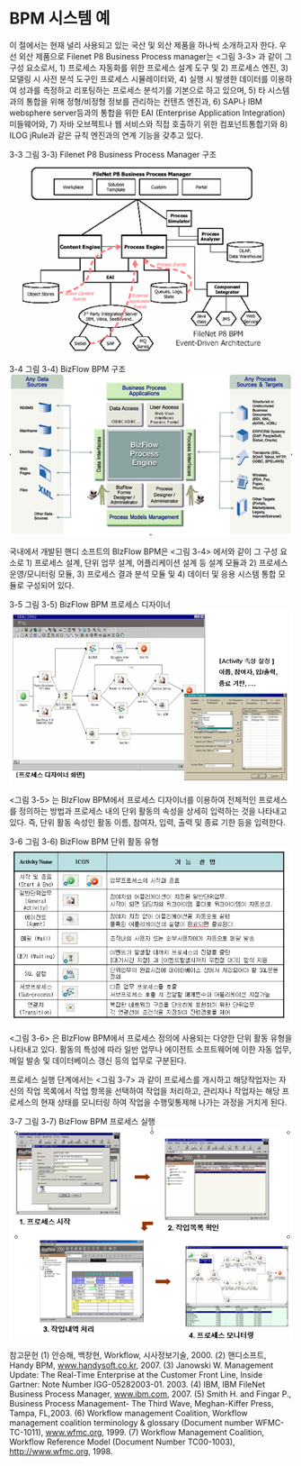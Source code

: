 # BPM 시스템 예
이 절에서는 현재 널리 사용되고 있는 국산 및 외산 제품을 하나씩 소개하고자 한다. 우선 외산 제품으로 Filenet P8 Business Process manager는 <그림 3-3> 과 같이 그 구성 요소로서, 1) 프로세스 자동화를 위한 프로세스 설계 도구 및 2) 프로세스 엔진, 3) 모델링 시 사전 분석 도구인 프로세스 시뮬레이터와, 4) 실행 시 발생한 데이터를 이용하여 성과를 측정하고 리포팅하는 프로세스 분석기를 기본으로 하고 있으며, 5) 타 시스템과의 통합을 위해 정형/비정형 정보를 관리하는 컨텐츠 엔진과, 6) SAP나 IBM websphere server등과의 통합을 위한 EAI (Enterprise Application Integration) 미들웨어와, 7) 자바 오브젝트나 웹 서비스와 직접 호출하기 위한 컴포넌트통합기와 8) ILOG jRule과 같은 규칙 엔진과의 연계 기능을 갖추고 있다.



3-3
그림 3-3) Filenet P8 Business Process Manager 구조
![](/contents/04_워크플로우%20관리%20시스템과%20RTE%20BPM/04/img1.png)


3-4
그림 3-4) BizFlow BPM 구조
![](/contents/04_워크플로우%20관리%20시스템과%20RTE%20BPM/04/img2.png)




국내에서 개발된 핸디 소프트의 BIzFlow BPM은 <그림 3-4> 에서와 같이 그 구성 요소로 1) 프로세스 설계, 단위 업무 설계, 어플리케이션 설계 등 설계 모듈과 2) 프로세스 운영/모니터링 모듈, 3) 프로세스 결과 분석 모듈 및 4) 데이터 및 응용 시스템 통합 모듈로 구성되어 있다.



3-5
그림 3-5) BizFlow BPM 프로세스 디자이너
![](/contents/04_워크플로우%20관리%20시스템과%20RTE%20BPM/04/img3.png)




<그림 3-5> 는 BIzFlow BPM에서 프로세스 디자이너를 이용하여 전체적인 프로세스를 정의하는 방법과 프로세스 내의 단위 활동의 속성을 상세히 입력하는 것을 나타내고 있다. 즉, 단위 활동 속성인 활동 이름, 참여자, 입력, 출력 및 종료 기한 등을 입력한다.



3-6
그림 3-6) BizFlow BPM 단위 활동 유형
![](/contents/04_워크플로우%20관리%20시스템과%20RTE%20BPM/04/img4.png)




<그림 3-6> 은 BIzFlow BPM에서 프로세스 정의에 사용되는 다양한 단위 활동 유형을 나타내고 있다. 활동의 특성에 따라 일반 업무나 에이전트 소프트웨어에 이한 자동 업무, 메일 발송 및 데이터베이스 갱신 등의 업무로 구분된다.

프로세스 실행 단계에서는 <그림 3-7> 과 같이 프로세스를 개시하고 해당작업자는 자신의 작업 목록에서 작업 항목을 선택하여 작업을 처리하고, 관리자나 작업자는 해당 프로세스의 현재 상태를 모니터링 하여 작업을 수행및통제해 나가는 과정을 거치게 된다.



3-7
그림 3-7) BizFlow BPM 프로세스 실행
![](/contents/04_워크플로우%20관리%20시스템과%20RTE%20BPM/04/img5.png)




참고문헌
(1) 안승해, 백창현, Workflow, 시사정보기술, 2000.
(2) 핸디소프트, Handy BPM, www.handysoft.co.kr, 2007.
(3) Janowski W. Management Update: The Real-Time Enterprise at the Customer Front Line, Inside Gartner: Note Number IGG-05282003-01. 2003.
(4) IBM, IBM FileNet Business Process Manager, www.ibm.com, 2007.
(5) Smith H. and Fingar P., Business Process Management- The Third Wave, Meghan-Kiffer Press, Tampa, FL,2003.
(6) Workflow management Coalition, Workflow management coalition terminology & glossary (Document number WFMC-TC-1011), www.wfmc.org, 1999.
(7) Workflow Management Coalition, Workflow Reference Model (Document Number TC00-1003), http://www.wfmc.org, 1998.